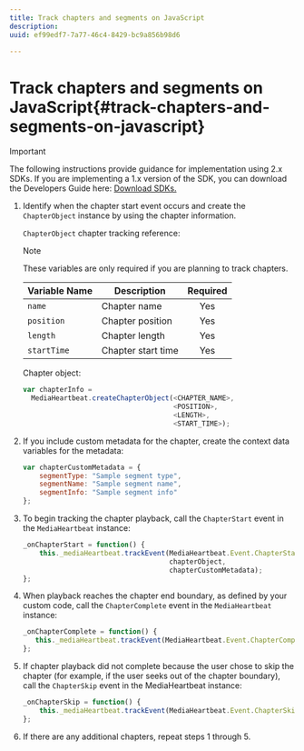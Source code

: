 ```yaml
---
title: Track chapters and segments on JavaScript
description: 
uuid: ef99edf7-7a77-46c4-8429-bc9a856b98d6

---
```


# Track chapters and segments on JavaScript{#track-chapters-and-segments-on-javascript}

>[!IMPORTANT]
>
>The following instructions provide guidance for implementation using 2.x SDKs. If you are implementing a 1.x version of the SDK, you can download the Developers Guide here: [Download SDKs.](/help/sdk-implement/download-sdks.md)

1. Identify when the chapter start event occurs and create the `ChapterObject` instance by using the chapter information.

    `ChapterObject` chapter tracking reference:  
 
    >[!NOTE]
    >
    >These variables are only required if you are planning to track chapters.
 
    | Variable Name | Description | Required |
    | --- | --- | :---: |
    | `name` | Chapter name | Yes |
    | `position` | Chapter position | Yes |
    | `length` | Chapter length | Yes |
    | `startTime` | Chapter start time | Yes |
 
    Chapter object: 
 
    ```js
    var chapterInfo =  
      MediaHeartbeat.createChapterObject(<CHAPTER_NAME>,  
                                         <POSITION>,  
                                         <LENGTH>,  
                                         <START_TIME>);
    ```

1. If you include custom metadata for the chapter, create the context data variables for the metadata: 

    ```js
    var chapterCustomMetadata = { 
        segmentType: "Sample segment type",  
        segmentName: "Sample segment name",  
        segmentInfo: "Sample segment info" 
    };
    ```

1. To begin tracking the chapter playback, call the `ChapterStart` event in the `MediaHeartbeat` instance: 

    ```js
    _onChapterStart = function() { 
        this._mediaHeartbeat.trackEvent(MediaHeartbeat.Event.ChapterStart,  
                                        chapterObject,  
                                        chapterCustomMetadata); 
    };
    ```

1. When playback reaches the chapter end boundary, as defined by your custom code, call the `ChapterComplete` event in the `MediaHeartbeat` instance: 

    ```js
    _onChapterComplete = function() { 
       this._mediaHeartbeat.trackEvent(MediaHeartbeat.Event.ChapterComplete); 
    };
    ```

1. If chapter playback did not complete because the user chose to skip the chapter (for example, if the user seeks out of the chapter boundary), call the `ChapterSkip` event in the MediaHeartbeat instance: 

    ```js
    _onChapterSkip = function() { 
        this._mediaHeartbeat.trackEvent(MediaHeartbeat.Event.ChapterSkip); 
    };
    ```

1. If there are any additional chapters, repeat steps 1 through 5.

